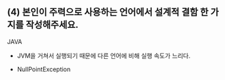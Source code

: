 ## (4) 본인이 주력으로 사용하는 언어에서 설계적 결함 한 가지를 작성해주세요.

JAVA

- JVM을 거쳐서 실행되기 때문에 다른 언어에 비해 실행 속도가 느리다.

- NullPointException
